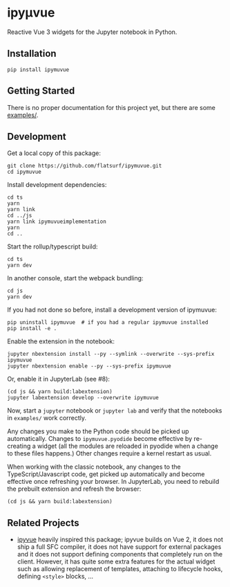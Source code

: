 # ipyμvue

Reactive Vue 3 widgets for the Jupyter notebook in Python.

Installation
------------

    pip install ipymuvue

Getting Started
---------------

There is no proper documentation for this project yet, but there are some
[examples/](examples/).

Development
-----------

Get a local copy of this package:

    git clone https://github.com/flatsurf/ipymuvue.git
    cd ipymuvue

Install development dependencies:

    cd ts
    yarn
    yarn link
    cd ../js
    yarn link ipymuvueimplementation
    yarn
    cd ..

Start the rollup/typescript build:

    cd ts
    yarn dev

In another console, start the webpack bundling:

    cd js
    yarn dev

If you had not done so before, install a development version of ipymuvue:

    pip uninstall ipymuvue  # if you had a regular ipymuvue installed
    pip install -e .

Enable the extension in the notebook:

    jupyter nbextension install --py --symlink --overwrite --sys-prefix ipymuvue
    jupyter nbextension enable --py --sys-prefix ipymuvue

Or, enable it in JupyterLab (see #8):

    (cd js && yarn build:labextension)
    jupyter labextension develop --overwrite ipymuvue

Now, start a `jupyter` notebook or `jupyter lab` and verify that the notebooks in `examples/` work correctly.

Any changes you make to the Python code should be picked up automatically. Changes to `ipymuvue.pyodide` become effective by re-creating a widget (all the modules are reloaded in pyodide when a change to these files happens.) Other changes require a kernel restart as usual.

When working with the classic notebook, any changes to the TypeScript/Javascript code, get picked up automatically and become effective once refreshing your browser. In JupyterLab, you need to rebuild the prebuilt extension and refresh the browser:

    (cd js && yarn build:labextension)


Related Projects
----------------

* [ipyvue](https://github.com/widgetti/ipyvue) heavily inspired this package; ipyvue builds on Vue 2, it does not ship a full SFC compiler, it does not have support for external packages and it does not support defining components that completely run on the client. However, it has quite some extra features for the actual widget such as allowing replacement of templates, attaching to lifecycle hooks, defining `<style>` blocks, …
